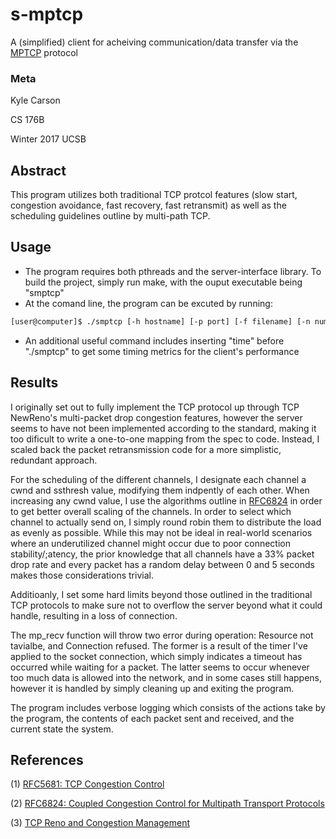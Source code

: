 # s-mptcp
A (simplified) client for acheiving communication/data transfer via the [MPTCP](https://tools.ietf.org/html/rfc6824) protocol

### Meta
Kyle Carson

CS 176B

Winter 2017 UCSB

## Abstract
This program utilizes both traditional TCP protcol features (slow start, congestion avoidance, fast recovery, fast retransmit) as well as the scheduling guidelines outline by multi-path TCP.

## Usage
- The program requires both pthreads and the server-interface library. To build the project, simply run make, with the ouput executable being "smptcp"
- At the comand line, the program can be excuted by running:

```sh
[user@computer]$ ./smptcp [-h hostname] [-p port] [-f filename] [-n num_interfaces]
```

- An additional useful command includes inserting "time" before "./smptcp" to get some timing metrics for the client's performance

## Results
I originally set out to fully implement the TCP protocol up through TCP NewReno's multi-packet drop congestion features, however the server seems to have not been implemented according to the standard, making it too dificult to write a one-to-one mapping from the spec to code. Instead, I scaled back the packet retransmission code for a more simplistic, redundant approach.

For the scheduling of the different channels, I designate each channel a cwnd and ssthresh value, modifying them indpently of each other. When increasing any cwnd value, I use the algorithms outline in [RFC6824](https://tools.ietf.org/html/rfc6824) in order to get better overall scaling of the channels. In order to select which channel to actually send on, I simply round robin them to distribute the load as evenly as possible. While this may not be ideal in real-world scenarios where an underutilized channel might occur due to poor connection stability/;atency, the prior knowledge that all channels have a 33% packet drop rate and every packet has a random delay between 0 and 5 seconds makes those considerations trivial.

Additioanly, I set some hard limits beyond those outlined in the traditional TCP protocols to make sure not to overflow the server beyond what it could handle, resulting in a loss of connection.

The mp_recv function will throw two error during operation: Resource not tavialbe, and Connection refused. The former is a result of the timer I've applied to the socket connection, which simply indicates a timeout has occurred while waiting for a packet. The latter seems to occur whenever too much data is allowed into the network, and in some cases still happens, however it is handled by simply cleaning up and exiting the program.

The program includes verbose logging which consists of the actions take by the program, the contents of each packet sent and received, and the current state the system.

## References
(1) [RFC5681: TCP Congestion Control](https://tools.ietf.org/html/rfc5681)

(2) [RFC6824: Coupled Congestion Control for Multipath Transport Protocols](https://tools.ietf.org/html/rfc6824)

(3) [TCP Reno and Congestion Management](http://intronetworks.cs.luc.edu/current/html/reno.html)